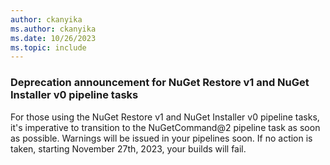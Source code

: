 ```yaml
---
author: ckanyika
ms.author: ckanyika
ms.date: 10/26/2023
ms.topic: include
---
```


### Deprecation announcement for NuGet Restore v1 and NuGet Installer v0 pipeline tasks

For those using the NuGet Restore v1 and NuGet Installer v0 pipeline tasks, it's imperative to transition to the NuGetCommand@2 pipeline task as soon as possible. Warnings will be issued in your pipelines soon. If no action is taken, starting November 27th, 2023, your builds will fail.